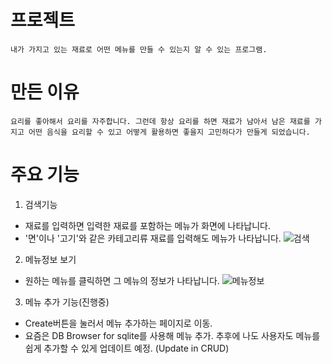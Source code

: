 # 프로젝트
    내가 가지고 있는 재료로 어떤 메뉴를 만들 수 있는지 알 수 있는 프로그램.

# 만든 이유
    요리를 좋아해서 요리를 자주합니다. 그런데 항상 요리를 하면 재료가 남아서 남은 재료를 가지고 어떤 음식을 요리할 수 있고 어떻게 활용하면 좋을지 고민하다가 만들게 되었습니다. 
    

# 주요 기능
  1. 검색기능
  - 재료를 입력하면 입력한 재료를 포함하는 메뉴가 화면에 나타납니다.
  - '면'이나 '고기'와 같은 카테고리류 재료를 입력해도 메뉴가 나타납니다.
  ![검색](https://user-images.githubusercontent.com/46705205/96361916-9c343100-1164-11eb-9b1d-117cd2f2c428.gif)

  2. 메뉴정보 보기
  - 원하는 메뉴를 클릭하면 그 메뉴의 정보가 나타납니다.
  ![메뉴정보](https://user-images.githubusercontent.com/46705205/96362197-98091300-1166-11eb-8d81-ede4acdaf100.gif)



  3. 메뉴 추가 기능(진행중)
  - Create버튼을 눌러서 메뉴 추가하는 페이지로 이동.
  - 요즘은 DB Browser for sqlite를 사용해 메뉴 추가. 추후에 나도 사용자도 메뉴를 쉽게 추가할 수 있게 업데이트 예정. (Update in CRUD)
